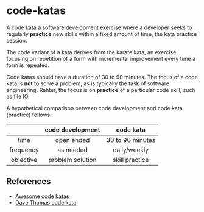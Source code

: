 # code-katas

A code kata a software development exercise where a developer seeks to regularly **practice** new skills within a fixed amount of time, the kata practice session.

The code variant of a kata derives from the karate kata, an exercise focusing on repetition of a form with incremental improvement every time a form is repeated.

Code katas should have a duration of 30 to 90 minutes.  The focus of a code kata is **not** to solve a problem, as is typically the task of software engineering.   Rahter, the focus is on **practice** of a particular code skill, such as file IO.

A hypothetical comparison between code development and code kata (practice) follows:

|  | code development | code kata |
|:--:|:--:|:--:|
| time | open ended | 30 to 90 minutes |
| frequency | as needed | daily/weekly |
| objective | problem solution | skill practice | 

## References

* [Awesome code katas](https://github.com/gamontal/awesome-katas)
* [Dave Thomas code kata](http://codekata.com)

